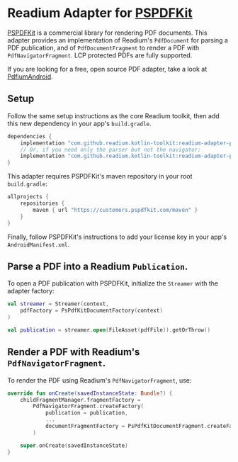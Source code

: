 # Readium Adapter for [PSPDFKit](https://pspdfkit.com/)

[PSPDFKit](https://pspdfkit.com/) is a commercial library for rendering PDF documents. This adapter provides an implementation of Readium's `PdfDocument` for parsing a PDF publication, and of `PdfDocumentFragment` to render a PDF with `PdfNavigatorFragment`. LCP protected PDFs are fully supported.

If you are looking for a free, open source PDF adapter, take a look at [PdfiumAndroid](../pdfium).

## Setup

Follow the same setup instructions as the core Readium toolkit, then add this new dependency in your app's `build.gradle`.

```groovy
dependencies {
    implementation "com.github.readium.kotlin-toolkit:readium-adapter-pspdfkit:$readium_version"
    // Or, if you need only the parser but not the navigator:
    implementation "com.github.readium.kotlin-toolkit:readium-adapter-pspdfkit-document:$readium_version"
}
```

This adapter requires PSPDFKit's maven repository in your root `build.gradle`:

```groovy
allprojects {
    repositories {
        maven { url "https://customers.pspdfkit.com/maven" }
    }
}
```

Finally, follow PSPDFKit's instructions to add your license key in your app's `AndroidManifest.xml`.

## Parse a PDF into a Readium `Publication`.

To open a PDF publication with PSPDFKit, initialize the `Streamer` with the adapter factory: 

```kotlin
val streamer = Streamer(context,
    pdfFactory = PsPdfKitDocumentFactory(context)
)

val publication = streamer.open(FileAsset(pdfFile)).getOrThrow()
```

## Render a PDF with Readium's `PdfNavigatorFragment`.

To render the PDF using Readium's `PdfNavigatorFragment`, use:

```kotlin
override fun onCreate(savedInstanceState: Bundle?) {
    childFragmentManager.fragmentFactory =
        PdfNavigatorFragment.createFactory(
            publication = publication,
            ...
            documentFragmentFactory = PsPdfKitDocumentFragment.createFactory(requireContext())
        )

    super.onCreate(savedInstanceState)
}
```

